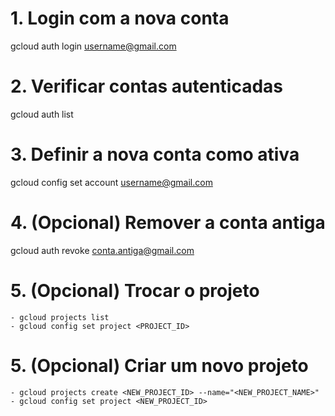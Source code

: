 # 1. Login com a nova conta
gcloud auth login username@gmail.com

# 2. Verificar contas autenticadas
gcloud auth list

# 3. Definir a nova conta como ativa
gcloud config set account username@gmail.com

# 4. (Opcional) Remover a conta antiga
gcloud auth revoke conta.antiga@gmail.com

# 5. (Opcional) Trocar o projeto
    - gcloud projects list
    - gcloud config set project <PROJECT_ID>

# 5. (Opcional) Criar um novo projeto
    - gcloud projects create <NEW_PROJECT_ID> --name="<NEW_PROJECT_NAME>"
    - gcloud config set project <NEW_PROJECT_ID>
